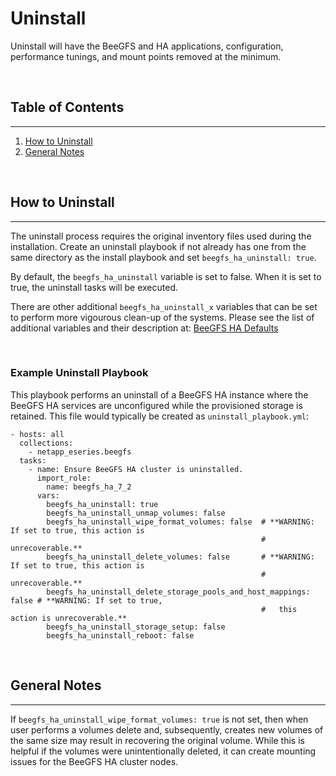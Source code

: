 # Uninstall
Uninstall will have the BeeGFS and HA applications, configuration, performance tunings, and mount points removed at 
the minimum.

<br>

## Table of Contents
------------
1. [How to Uninstall](#how-to-uninstall)
2. [General Notes](#general-notes)

<br>

<a name="how-to-uninstall"></a>
## How to Uninstall
------------
The uninstall process requires the original inventory files used during the installation. Create an uninstall playbook 
if not already has one from the same directory as the install playbook and set `beegfs_ha_uninstall: true`.

By default, the `beegfs_ha_uninstall` variable is set to false. When it is set to true, the uninstall tasks will be 
executed. 

There are other additional `beegfs_ha_uninstall_x` variables that can be set to perform more vigourous clean-up of the 
systems. Please see the list of additional variables and their description at: 
[BeeGFS HA Defaults](../defaults/main.yml)

<br>

### Example Uninstall Playbook
This playbook performs an uninstall of a BeeGFS HA instance where the BeeGFS HA services are unconfigured while the
provisioned storage is retained. This file would typically be created as `uninstall_playbook.yml`:

    - hosts: all
      collections:
        - netapp_eseries.beegfs
      tasks:
        - name: Ensure BeeGFS HA cluster is uninstalled.
          import_role:
            name: beegfs_ha_7_2
          vars:
            beegfs_ha_uninstall: true
            beegfs_ha_uninstall_unmap_volumes: false
            beegfs_ha_uninstall_wipe_format_volumes: false  # **WARNING: If set to true, this action is 
                                                            #   unrecoverable.**
            beegfs_ha_uninstall_delete_volumes: false       # **WARNING: If set to true, this action is 
                                                            #   unrecoverable.**
            beegfs_ha_uninstall_delete_storage_pools_and_host_mappings: false # **WARNING: If set to true, 
                                                            #   this action is unrecoverable.**
            beegfs_ha_uninstall_storage_setup: false
            beegfs_ha_uninstall_reboot: false

<br>

<a name="general-notes"></a>
## General Notes
------------
If `beegfs_ha_uninstall_wipe_format_volumes: true` is not set, then when user performs a volumes delete and, 
subsequently, creates new volumes of the same size may result in recovering the original volume. While this is helpful 
if the volumes were unintentionally deleted, it can create mounting issues for the BeeGFS HA cluster nodes.